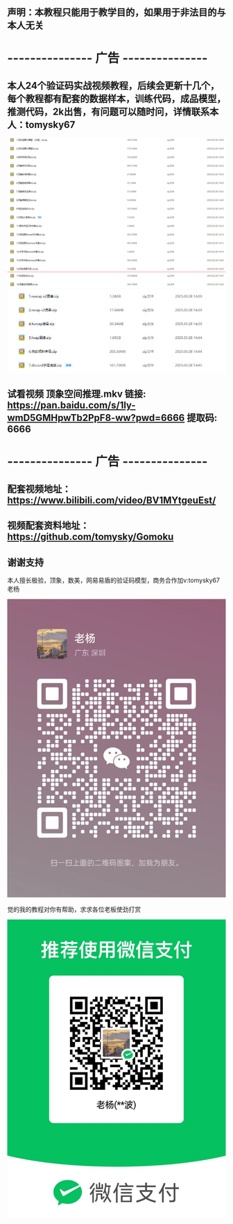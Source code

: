 ## 声明：本教程只能用于教学目的，如果用于非法目的与本人无关


# --------------- 广告 ---------------
## 本人24个验证码实战视频教程，后续会更新十几个，每个教程都有配套的数据样本，训练代码，成品模型，推测代码，2k出售，有问题可以随时问，详情联系本人：tomysky67
![国内](assets/国内.jpg)
![国外](assets/国外.jpg)
## 试看视频 顶象空间推理.mkv 链接: https://pan.baidu.com/s/1ly-wmD5GMHpwTb2PpF8-ww?pwd=6666 提取码: 6666
# --------------- 广告 ---------------


## 配套视频地址：https://www.bilibili.com/video/BV1MYtgeuEst/

## 视频配套资料地址：https://github.com/tomysky/Gomoku

### 

## 谢谢支持

本人擅长极验，顶象，数美，网易易盾的验证码模型，商务合作加v:tomysky67 老杨

![微信](assets/微信.jpg)

觉的我的教程对你有帮助，求求各位老板使劲打赏

![微信2](assets/微信2.jpg)
